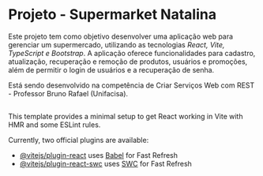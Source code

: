 # Projeto - Supermarket Natalina
Este projeto tem como objetivo desenvolver uma aplicação web para gerenciar um supermercado, utilizando as tecnologias *React, Vite, TypeScript e Bootstrap*. A aplicação oferece funcionalidades para cadastro, atualização, recuperação e remoção de produtos, usuários e promoções, além de permitir o login de usuários e a recuperação de senha.

Está sendo desenvolvido na competência de Criar Serviços Web com REST - Professor Bruno Rafael (Unifacisa).
## 
This template provides a minimal setup to get React working in Vite with HMR and some ESLint rules.

Currently, two official plugins are available:

- [@vitejs/plugin-react](https://github.com/vitejs/vite-plugin-react/blob/main/packages/plugin-react/README.md) uses [Babel](https://babeljs.io/) for Fast Refresh
- [@vitejs/plugin-react-swc](https://github.com/vitejs/vite-plugin-react-swc) uses [SWC](https://swc.rs/) for Fast Refresh
